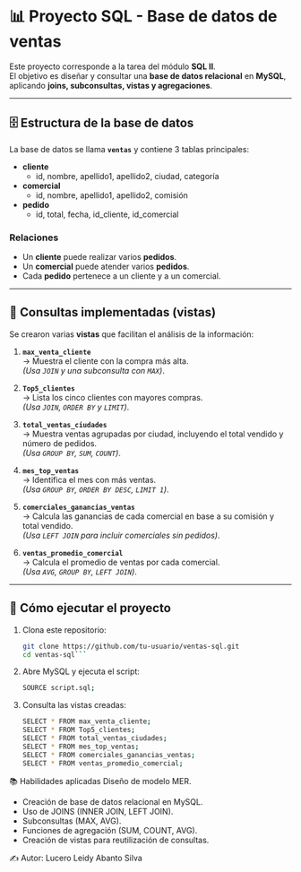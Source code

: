# 📊 Proyecto SQL - Base de datos de ventas

Este proyecto corresponde a la tarea del módulo **SQL II**.  
El objetivo es diseñar y consultar una **base de datos relacional** en **MySQL**, aplicando **joins, subconsultas, vistas y agregaciones**.

---

## 🗄️ Estructura de la base de datos

La base de datos se llama **`ventas`** y contiene 3 tablas principales:

- **cliente**
  - id, nombre, apellido1, apellido2, ciudad, categoría
- **comercial**
  - id, nombre, apellido1, apellido2, comisión
- **pedido**
  - id, total, fecha, id_cliente, id_comercial

### Relaciones
- Un **cliente** puede realizar varios **pedidos**.  
- Un **comercial** puede atender varios **pedidos**.  
- Cada **pedido** pertenece a un cliente y a un comercial.  

---

## 🔎 Consultas implementadas (vistas)

Se crearon varias **vistas** que facilitan el análisis de la información:

1. **`max_venta_cliente`**  
   → Muestra el cliente con la compra más alta.  
   _(Usa `JOIN` y una subconsulta con `MAX`)_.

2. **`Top5_clientes`**  
   → Lista los cinco clientes con mayores compras.  
   _(Usa `JOIN`, `ORDER BY` y `LIMIT`)_.

3. **`total_ventas_ciudades`**  
   → Muestra ventas agrupadas por ciudad, incluyendo el total vendido y número de pedidos.  
   _(Usa `GROUP BY`, `SUM`, `COUNT`)_.

4. **`mes_top_ventas`**  
   → Identifica el mes con más ventas.  
   _(Usa `GROUP BY`, `ORDER BY DESC`, `LIMIT 1`)_.

5. **`comerciales_ganancias_ventas`**  
   → Calcula las ganancias de cada comercial en base a su comisión y total vendido.  
   _(Usa `LEFT JOIN` para incluir comerciales sin pedidos)_.

6. **`ventas_promedio_comercial`**  
   → Calcula el promedio de ventas por cada comercial.  
   _(Usa `AVG`, `GROUP BY`, `LEFT JOIN`)_.

---

## 🚀 Cómo ejecutar el proyecto

1. Clona este repositorio:  
   ```bash
   git clone https://github.com/tu-usuario/ventas-sql.git
   cd ventas-sql```
2. Abre MySQL y ejecuta el script:
     ```bash
    SOURCE script.sql;
    ```
3. Consulta las vistas creadas:
    ```bash
    SELECT * FROM max_venta_cliente;
    SELECT * FROM Top5_clientes;
    SELECT * FROM total_ventas_ciudades;
    SELECT * FROM mes_top_ventas;
    SELECT * FROM comerciales_ganancias_ventas;
    SELECT * FROM ventas_promedio_comercial;
    ```

📚 Habilidades aplicadas
Diseño de modelo MER.

- Creación de base de datos relacional en MySQL.
- Uso de JOINS (INNER JOIN, LEFT JOIN).
- Subconsultas (MAX, AVG).
- Funciones de agregación (SUM, COUNT, AVG).
- Creación de vistas para reutilización de consultas.

✍️ Autor: Lucero Leidy Abanto Silva
